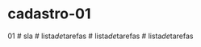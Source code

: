 # cadastro-01
 01
#   s l a  
 #   l i s t a _ d e _ t a r e f a s  
 #   l i s t a _ d e _ t a r e f a s  
 #   l i s t a _ d e _ t a r e f a s  
 